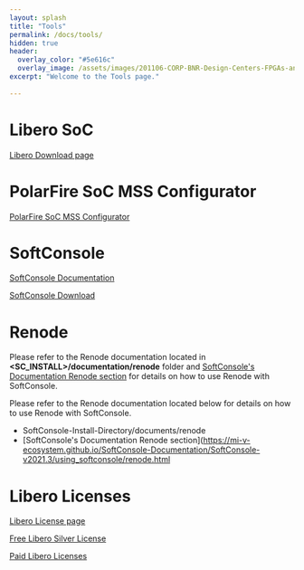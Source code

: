 ```yaml
---
layout: splash
title: "Tools"
permalink: /docs/tools/
hidden: true
header:
  overlay_color: "#5e616c"
  overlay_image: /assets/images/201106-CORP-BNR-Design-Centers-FPGAs-and-plds-Banner-2880x280.jpg
excerpt: "Welcome to the Tools page."
     
---
```


# Libero SoC 
[Libero Download page](https://www.microsemi.com/product-directory/design-resources/1750-libero-soc#downloads)

# PolarFire SoC MSS Configurator 
[PolarFire SoC MSS Configurator](https://www.microsemi.com/product-directory/soc-design-tools/5587-pfsoc-mss-configurator-tool#downloads)

# SoftConsole
[SoftConsole Documentation](https://mi-v-ecosystem.github.io/SoftConsole-Documentation/)

[SoftConsole Download](https://www.microchip.com/en-us/products/fpgas-and-plds/fpga-and-soc-design-tools/programming-and-debug/softconsole)

# Renode
Please refer to the Renode documentation located in **<SC_INSTALL>/documentation/renode** folder and [SoftConsole's Documentation Renode section](https://mi-v-ecosystem.github.io/SoftConsole-Documentation/) for details on how to use Renode with SoftConsole.


Please refer to the Renode documentation located below for details on how to use Renode with SoftConsole.

* SoftConsole-Install-Directory/documents/renode
* [SoftConsole's Documentation Renode section](https://mi-v-ecosystem.github.io/SoftConsole-Documentation/SoftConsole-v2021.3/using_softconsole/renode.html


# Libero Licenses 
[Libero License page](https://www.microsemi.com/product-directory/design-resources/1711-licensing#overview)

[Free Libero Silver License](https://soc.microsemi.com/portal/default.aspx?r=1)

[Paid Libero Licenses](https://soc.microsemi.com/portal/default.aspx?r=1)


